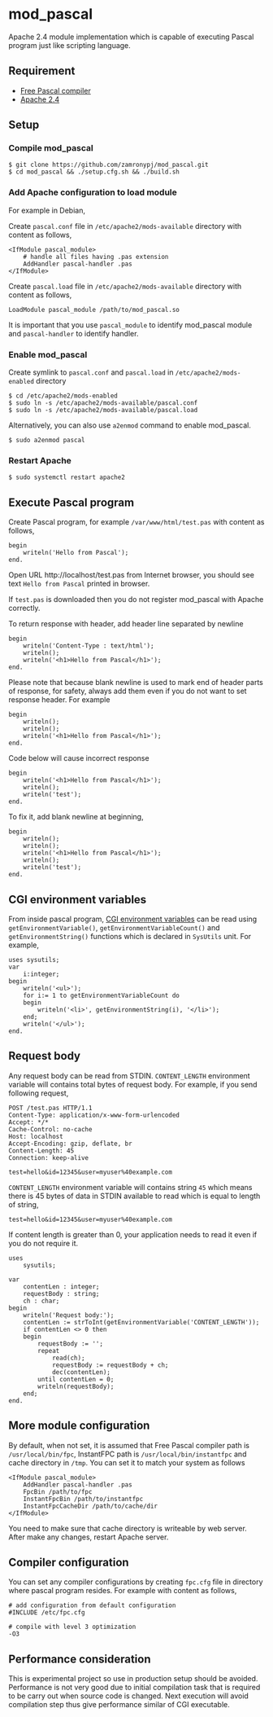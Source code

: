 # mod_pascal

Apache 2.4 module implementation which is capable of executing Pascal program just like scripting language.

## Requirement

- [Free Pascal compiler](https://www.freepascal.org)
- [Apache 2.4](https://httpd.apache.org/docs/2.4/)

## Setup

### Compile mod_pascal

```
$ git clone https://github.com/zamronypj/mod_pascal.git
$ cd mod_pascal && ./setup.cfg.sh && ./build.sh
```

### Add Apache configuration to load module

For example in Debian,

Create `pascal.conf` file in `/etc/apache2/mods-available` directory with content as follows,

```
<IfModule pascal_module>
    # handle all files having .pas extension
    AddHandler pascal-handler .pas
</IfModule>
```

Create `pascal.load` file in `/etc/apache2/mods-available` directory with content as follows,

```
LoadModule pascal_module /path/to/mod_pascal.so
```

It is important that you use `pascal_module` to identify mod_pascal module and
`pascal-handler` to identify handler.

### Enable mod_pascal

Create symlink to `pascal.conf` and `pascal.load` in `/etc/apache2/mods-enabled` directory

```
$ cd /etc/apache2/mods-enabled
$ sudo ln -s /etc/apache2/mods-available/pascal.conf
$ sudo ln -s /etc/apache2/mods-available/pascal.load
```
Alternatively, you can also use `a2enmod` command to enable mod_pascal.

```
$ sudo a2enmod pascal
```

### Restart Apache

```
$ sudo systemctl restart apache2
```

## Execute Pascal program

Create Pascal program, for example  `/var/www/html/test.pas` with content as follows,

```
begin
    writeln('Hello from Pascal');
end.
```

Open URL http://localhost/test.pas from Internet browser, you should see text `Hello from Pascal` printed in browser.

If `test.pas` is downloaded then you do not register mod_pascal with Apache correctly.

To return response with header, add header line separated by newline

```
begin
    writeln('Content-Type : text/html');
    writeln();
    writeln('<h1>Hello from Pascal</h1>');
end.
```

Please note that because blank newline is used to mark end of header parts of response, for safety, always add them even if you do not want to set response header. For example

```
begin
    writeln();
    writeln();
    writeln('<h1>Hello from Pascal</h1>');
end.
```

Code below will cause incorrect response

```
begin
    writeln('<h1>Hello from Pascal</h1>');
    writeln();
    writeln('test');
end.
```

To fix it, add blank newline at beginning,

```
begin
    writeln();
    writeln();
    writeln('<h1>Hello from Pascal</h1>');
    writeln();
    writeln('test');
end.
```

## CGI environment variables

From inside pascal program, [CGI environment variables](https://tools.ietf.org/html/rfc3875#section-4) can be read using `getEnvironmentVariable()`, `getEnvironmentVariableCount()` and `getEnvironmentString()` functions which is declared in `SysUtils` unit. For example,

```
uses sysutils;
var
    i:integer;
begin
    writeln('<ul>');
    for i:= 1 to getEnvironmentVariableCount do
    begin
        writeln('<li>', getEnvironmentString(i), '</li>');
    end;
    writeln('</ul>');
end.
```

## Request body

Any request body can be read from STDIN. `CONTENT_LENGTH` environment variable will contains total bytes of request body. For example, if you send following request,

```
POST /test.pas HTTP/1.1
Content-Type: application/x-www-form-urlencoded
Accept: */*
Cache-Control: no-cache
Host: localhost
Accept-Encoding: gzip, deflate, br
Content-Length: 45
Connection: keep-alive

test=hello&id=12345&user=myuser%40example.com
```
`CONTENT_LENGTH` environment variable will contains string `45` which means there is 45 bytes of data in STDIN available to read which is equal to length of string,

```
test=hello&id=12345&user=myuser%40example.com
```

If content length is greater than 0, your application needs to read it even if you do not require it.

```
uses
    sysutils;

var
    contentLen : integer;
    requestBody : string;
    ch : char;
begin
    writeln('Request body:');
    contentLen := strToInt(getEnvironmentVariable('CONTENT_LENGTH'));
    if contentLen <> 0 then
    begin
        requestBody := '';
        repeat
            read(ch);
            requestBody := requestBody + ch;
            dec(contentLen);
        until contentLen = 0;
        writeln(requestBody);
    end;
end.
```

## More module configuration

By default, when not set, it is assumed that Free Pascal compiler path is
`/usr/local/bin/fpc`, InstantFPC path is `/usr/local/bin/instantfpc` and cache directory
in `/tmp`. You can set it to match your system as follows

```
<IfModule pascal_module>
    AddHandler pascal-handler .pas
    FpcBin /path/to/fpc
    InstantFpcBin /path/to/instantfpc
    InstantFpcCacheDir /path/to/cache/dir
</IfModule>
```

You need to make sure that cache directory is writeable by web server. After make any changes, restart Apache server.

## Compiler configuration

You can set any compiler configurations by creating `fpc.cfg` file in directory where pascal program resides. For example with content as follows,

```
# add configuration from default configuration 
#INCLUDE /etc/fpc.cfg

# compile with level 3 optimization
-O3
```

## Performance consideration

This is experimental project so use in production setup should be avoided. Performance is not very good due
to initial compilation task that is required to be carry out when source code is changed.
Next execution will avoid compilation step thus give performance similar of CGI executable.
